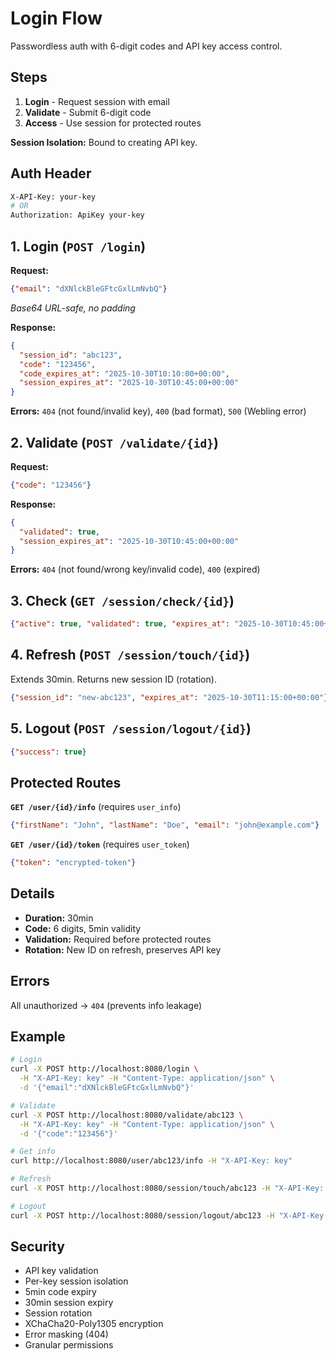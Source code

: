 # Login Flow

Passwordless auth with 6-digit codes and API key access control.

## Steps

1. **Login** - Request session with email
2. **Validate** - Submit 6-digit code
3. **Access** - Use session for protected routes

**Session Isolation:** Bound to creating API key.

## Auth Header

```bash
X-API-Key: your-key
# OR
Authorization: ApiKey your-key
```

## 1. Login (`POST /login`)

**Request:**
```json
{"email": "dXNlckBleGFtcGxlLmNvbQ"}
```
*Base64 URL-safe, no padding*

**Response:**
```json
{
  "session_id": "abc123",
  "code": "123456",
  "code_expires_at": "2025-10-30T10:10:00+00:00",
  "session_expires_at": "2025-10-30T10:45:00+00:00"
}
```

**Errors:** `404` (not found/invalid key), `400` (bad format), `500` (Webling error)

## 2. Validate (`POST /validate/{id}`)

**Request:**
```json
{"code": "123456"}
```

**Response:**
```json
{
  "validated": true,
  "session_expires_at": "2025-10-30T10:45:00+00:00"
}
```

**Errors:** `404` (not found/wrong key/invalid code), `400` (expired)

## 3. Check (`GET /session/check/{id}`)

```json
{"active": true, "validated": true, "expires_at": "2025-10-30T10:45:00+00:00"}
```

## 4. Refresh (`POST /session/touch/{id}`)

Extends 30min. Returns new session ID (rotation).

```json
{"session_id": "new-abc123", "expires_at": "2025-10-30T11:15:00+00:00"}
```

## 5. Logout (`POST /session/logout/{id}`)

```json
{"success": true}
```

## Protected Routes

**`GET /user/{id}/info`** (requires `user_info`)
```json
{"firstName": "John", "lastName": "Doe", "email": "john@example.com"}
```

**`GET /user/{id}/token`** (requires `user_token`)
```json
{"token": "encrypted-token"}
```

## Details

- **Duration:** 30min
- **Code:** 6 digits, 5min validity
- **Validation:** Required before protected routes
- **Rotation:** New ID on refresh, preserves API key

## Errors

All unauthorized → `404` (prevents info leakage)

## Example

```bash
# Login
curl -X POST http://localhost:8080/login \
  -H "X-API-Key: key" -H "Content-Type: application/json" \
  -d '{"email":"dXNlckBleGFtcGxlLmNvbQ"}'

# Validate
curl -X POST http://localhost:8080/validate/abc123 \
  -H "X-API-Key: key" -H "Content-Type: application/json" \
  -d '{"code":"123456"}'

# Get info
curl http://localhost:8080/user/abc123/info -H "X-API-Key: key"

# Refresh
curl -X POST http://localhost:8080/session/touch/abc123 -H "X-API-Key: key"

# Logout
curl -X POST http://localhost:8080/session/logout/abc123 -H "X-API-Key: key"
```

## Security

- API key validation
- Per-key session isolation
- 5min code expiry
- 30min session expiry
- Session rotation
- XChaCha20-Poly1305 encryption
- Error masking (404)
- Granular permissions
